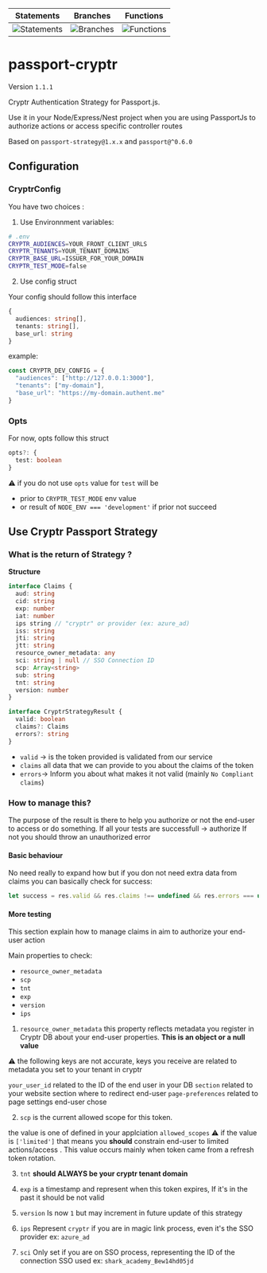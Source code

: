 | Statements                | Branches                | Functions                |
| ------------------------- | ----------------------- | ------------------------ |
| ![Statements](https://img.shields.io/badge/statements-100%25-brightgreen.svg?style=flat) | ![Branches](https://img.shields.io/badge/branches-95%25-brightgreen.svg?style=flat) | ![Functions](https://img.shields.io/badge/functions-100%25-brightgreen.svg?style=flat) |

# passport-cryptr

Version `1.1.1`

Cryptr Authentication Strategy for Passport.js.

Use it in your Node/Express/Nest project when you are using PassportJs to authorize actions or access specific controller routes

Based on `passport-strategy@1.x.x`  and `passport@^0.6.0`

## Configuration

### CryptrConfig

You have two choices :

1. Use Environnment variables:

  ```bash
  # .env
  CRYPTR_AUDIENCES=YOUR_FRONT_CLIENT_URLS
  CRYPTR_TENANTS=YOUR_TENANT_DOMAINS
  CRYPTR_BASE_URL=ISSUER_FOR_YOUR_DOMAIN
  CRYPTR_TEST_MODE=false
  ```

2. Use config struct

Your config should follow this interface

```typescript
{
  audiences: string[],
  tenants: string[],
  base_url: string
}
```

example:

```typescript
const CRYPTR_DEV_CONFIG = {
  "audiences": ["http://127.0.0.1:3000"],
  "tenants": ["my-domain"],
  "base_url": "https://my-domain.authent.me"
}
```

### Opts

For now, opts follow this struct

```typescript
opts?: {
  test: boolean
}
```

:warning: if you do not use `opts` value for `test` will be

- prior to `CRYPTR_TEST_MODE` env value
- or result of `NODE_ENV === 'development'` if prior not succeed

## Use Cryptr Passport Strategy

### What is the return of Strategy ?

**Structure**

```typescript
interface Claims {
  aud: string
  cid: string
  exp: number
  iat: number
  ips string // "cryptr" or provider (ex: azure_ad)
  iss: string
  jti: string
  jtt: string
  resource_owner_metadata: any
  sci: string | null // SSO Connection ID
  scp: Array<string>
  sub: string
  tnt: string
  version: number
}

interface CryptrStrategyResult {
  valid: boolean
  claims?: Claims
  errors?: string
}
```

- `valid` -> is the token provided is validated from our service
- `claims` all data that we can provide to you about the claims of the token
- `errors`-> Inform you about what makes it not valid (mainly `No Compliant claims`)

### How to manage this?

The purpose of the result is there to help you authorize or not the end-user to access or do something.
If all your tests are successfull -> authorize
If not you should throw an unauthorized error

#### Basic behaviour

No need really to expand how but if you don not need extra data from claims you can basically check for success:

```js
let success = res.valid && res.claims !== undefined && res.errors === undefined
```

#### More testing

This section explain how to manage claims in aim to authorize your end-user action

Main properties to check:

- `resource_owner_metadata`
- `scp`
- `tnt`
- `exp`
- `version`
- `ips`

1. `resource_owner_metadata` this property reflects metadata you register in Cryptr DB about your end-user properties. **This is an object or a null value**

  :warning: the following keys are not accurate, keys you receive are related to metadata you set to your tenant in cryptr

  `your_user_id` related to the ID of the end user in your DB
  `section` related to your website section where to redirect end-user
  `page-preferences` related to page settings end-user chose

2. `scp` is the current allowed scope for this token.
  
  the value is one of defined in your applciation `allowed_scopes`
  :warning: if the value is `['limited']` that means you **should** constrain end-user to limited actions/access . This value occurs mainly when token came from a refresh token rotation.

3. `tnt` **should ALWAYS be your cryptr tenant domain**

4. `exp` is a timestamp and represent when this token expires, If it's in the past it should be not valid

5. `version` Is now `1` but may increment in future update of this strategy

6. `ips` Represent `cryptr` if you are in magic link process, even it's the SSO provider ex: `azure_ad`

7. `sci` Only set if you are on SSO process, representing the ID of the connection SSO used ex: `shark_academy_Bew14hd05jd`